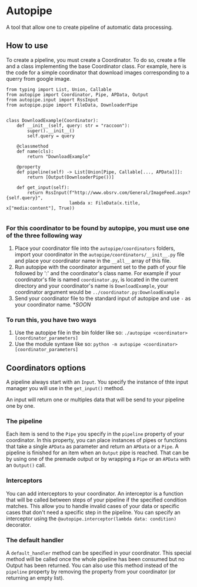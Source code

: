 # Autopipe
A tool that allow one to create pipeline of automatic data processing.

## How to use
To create a pipeline, you must create a Coordinator. To do so, create a file and a class implementing the base Coordinator class.
For example, here is the code for a simple coordinator that download images corresponding to a querry from google image.

```python3
from typing import List, Union, Callable
from autopipe import Coordinator, Pipe, APData, Output
from autopipe.input import RssInput
from autopipe.pipe import FileData, DownloaderPipe


class DownloadExample(Coordinator):
	def __init__(self, query: str = "raccoon"):
		super().__init__()
		self.query = query

	@classmethod
	def name(cls):
		return "DownloadExample"

	@property
	def pipeline(self) -> List[Union[Pipe, Callable[..., APData]]]:
		return [Output(DownloaderPipe())]

	def get_input(self):
		return RssInput(f"http://www.obsrv.com/General/ImageFeed.aspx?{self.query}",
		                lambda x: FileData(x.title, x["media:content"], True))


```

### For this coordinator to be found by autopipe, you must use one of the three following way
 1) Place your coordinator file into the `autopipe/coordinators` folders, import your coordinator in the `autopipe/coordinators/__init__.py` file and place your coordinator name in the `__all__` array of this file.
 2) Run autopipe with the coordinator argument set to the path of your file followed by ':' and the coordinator's class name. For example if your coordinator's file is named `coordinator.py`, is located in the current directory and your coordinator's name is `DownloadExample`, your coordinator argument would be `../coordinator.py:DownloadExample`
 3) Send your coordinator file to the standard input of autopipe and use `-` as your coordinator name. **SOON*

### To run this, you have two ways
 1) Use the autopipe file in the bin folder like so: ``./autopipe <coordinator> [coordinator_parameters]``
 2) Use the module syntaxe like so: ``python -m autopipe <coordinator> [coordinator_parameters]``

## Coordinators options
A pipeline always start with an `Input`. You specify the instance of thte input manager you will use in the `get_input()` method.

An input will return one or multiples data that will be send to your pipeline one by one.

### The pipeline
Each item is send to the `Pipe` you specify in the `pipeline` property of your coordinator. In this property, you can place instances of pipes or functions that take a single `APData` as parameter and return an `APData` or a `Pipe`.
A pipeline is finished for an item when an `Output` pipe is reached. That can be by using one of the premade output or by wrapping a `Pipe` or an `APData` with an `Output()` call.

### Interceptors
You can add interceptors to your coordinator. An interceptor is a function that will be called between steps of your pipeline if the specified condition matches. This allow you to handle invalid cases of your data or specific cases that don't need a specific step in the pipeline. You can specify an interceptor using the `@autopipe.interceptor(lambda data: condition)` decorator.

### The default handler
A `default_handler` method can be specified in your coordinator. This special method will be called once the whole pipeline has been consumed but no Output has been returned. You can also use this method instead of the `pipeline` property by removing the property from your coordinator (or returning an empty list).
